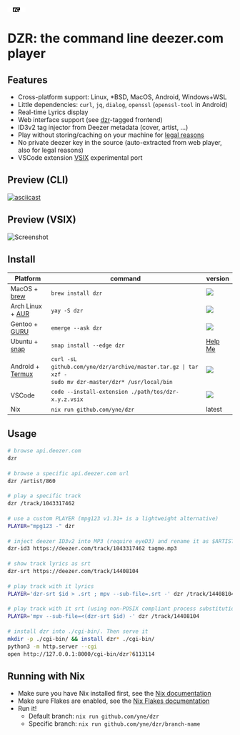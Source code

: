 ![dzr logo](.github/.logo.svg)

# DZR: the command line deezer.com player

## Features

- Cross-platform support: Linux, *BSD, MacOS, Android, Windows+WSL
- Little dependencies: `curl`, `jq`, `dialog`, `openssl` (`openssl-tool` in Android)
- Real-time Lyrics display
- Web interface support (see [dzr](https://github.com/topics/dzr)-tagged frontend)
- ID3v2 tag injector from Deezer metadata (cover, artist, ...)
- Play without storing/caching on your machine for [legal reasons](https://github.com/github/dmca/blob/master/2021/02/2021-02-10-deezer.md)
- No private deezer key in the source (auto-extracted from web player, also for legal reasons)
- VSCode extension [VSIX](https://github.com/yne/dzr/releases) experimental port

## Preview (CLI)

[![asciicast](https://asciinema.org/a/406758.svg)](https://asciinema.org/a/406758)

## Preview (VSIX)

![Screenshot](https://github.com/yne/dzr/assets/5113053/37b6cd26-8876-4d77-92bb-293ff248e21d)

## Install

| Platform | command | version |
|----------|---------|---------|
| MacOS + [brew](https://formulae.brew.sh/formula/dzr)       | `brew install dzr` | ![](https://repology.org/badge/version-for-repo/homebrew/dzr.svg?header=)
| Arch Linux + [AUR](https://aur.archlinux.org/packages/dzr) | `yay -S dzr`       | ![](https://repology.org/badge/version-for-repo/aur/dzr.svg?header=)
| Gentoo + [GURU](https://github.com/gentoo/guru)            | `emerge --ask dzr` | ![](https://repology.org/badge/version-for-repo/gentoo_ovl_guru/dzr.svg?header=)
| Ubuntu + [snap](https://snapcraft.io/dzr) | `snap install --edge dzr` | [Help Me](https://github.com/yne/dzr/issues/25)
| Android + [Termux](https://f-droid.org/packages/com.termux/) | `curl -sL github.com/yne/dzr/archive/master.tar.gz \| tar xzf -` <br> `sudo mv dzr-master/dzr* /usr/local/bin` | [![](https://img.shields.io/badge/-tar.gz-40c010?logo=hackthebox)](https://github.com/yne/dzr/archive/master.tar.gz)
| VSCode | `code --install-extension ./path/tos/dzr-x.y.z.vsix` | [![](https://img.shields.io/badge/VSIX-4c1?logo=visualstudiocode)](https://github.com/yne/dzr/releases)
| Nix | `nix run github.com/yne/dzr` | latest |

## Usage

```sh
# browse api.deezer.com
dzr

# browse a specific api.deezer.com url
dzr /artist/860

# play a specific track
dzr /track/1043317462

# use a custom PLAYER (mpg123 v1.31+ is a lightweight alternative)
PLAYER="mpg123 -" dzr

# inject deezer ID3v2 into MP3 (require eyeD3) and rename it as $ARTIST - $TITLE.mp3
dzr-id3 https://deezer.com/track/1043317462 tagme.mp3

# show track lyrics as srt
dzr-srt https://deezer.com/track/14408104

# play track with it lyrics
PLAYER='dzr-srt $id > .srt ; mpv --sub-file=.srt -' dzr /track/14408104

# play track with it srt (using non-POSIX compliant process substitution)
PLAYER='mpv --sub-file=<(dzr-srt $id) -' dzr /track/14408104

# install dzr into ./cgi-bin/. Then serve it
mkdir -p ./cgi-bin/ && install dzr* ./cgi-bin/
python3 -m http.server --cgi
open http://127.0.0.1:8000/cgi-bin/dzr?6113114
```

## Running with Nix

- Make sure you have Nix installed first, see the [Nix documentation](https://nixos.org/download/)
- Make sure Flakes are enabled, see the [Nix Flakes documentation](https://nixos.wiki/wiki/Flakes)
- Run it!
    - Default branch: `nix run github.com/yne/dzr`
    - Specific branch: `nix run github.com/yne/dzr/branch-name` 